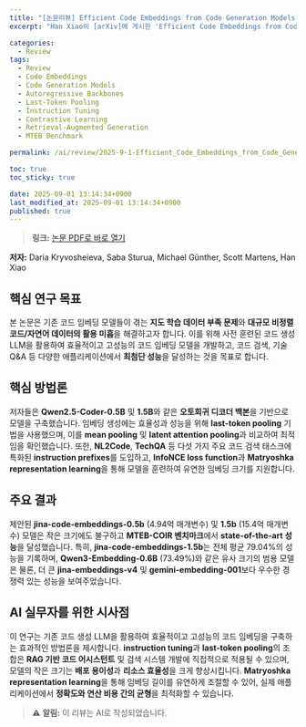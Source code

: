 ```yaml
---
title: "[논문리뷰] Efficient Code Embeddings from Code Generation Models"
excerpt: "Han Xiao이 [arXiv]에 게시한 'Efficient Code Embeddings from Code Generation Models' 논문에 대한 자세한 리뷰입니다."

categories:
  - Review
tags:
  - Review
  - Code Embeddings
  - Code Generation Models
  - Autoregressive Backbones
  - Last-Token Pooling
  - Instruction Tuning
  - Contrastive Learning
  - Retrieval-Augmented Generation
  - MTEB Benchmark

permalink: /ai/review/2025-9-1-Efficient_Code_Embeddings_from_Code_Generation_Models/

toc: true
toc_sticky: true

date: 2025-09-01 13:14:34+0900
last_modified_at: 2025-09-01 13:14:34+0900
published: true
---
```

> **링크:** [논문 PDF로 바로 열기](https://arxiv.org/abs/2508.21290)

**저자:** Daria Kryvosheieva, Saba Sturua, Michael Günther, Scott Martens, Han Xiao



## 핵심 연구 목표
본 논문은 기존 코드 임베딩 모델들이 겪는 **지도 학습 데이터 부족 문제**와 **대규모 비정렬 코드/자연어 데이터의 활용 미흡**을 해결하고자 합니다. 이를 위해 사전 훈련된 코드 생성 LLM을 활용하여 효율적이고 고성능의 코드 임베딩 모델을 개발하고, 코드 검색, 기술 Q&A 등 다양한 애플리케이션에서 **최첨단 성능**을 달성하는 것을 목표로 합니다.

## 핵심 방법론
저자들은 **Qwen2.5-Coder-0.5B** 및 **1.5B**와 같은 **오토회귀 디코더 백본**을 기반으로 모델을 구축했습니다. 임베딩 생성에는 효율성과 성능을 위해 **last-token pooling** 기법을 사용했으며, 이를 **mean pooling** 및 **latent attention pooling**과 비교하여 최적임을 확인했습니다. 또한, **NL2Code**, **TechQA** 등 다섯 가지 주요 코드 검색 태스크에 특화된 **instruction prefixes**를 도입하고, **InfoNCE loss function**과 **Matryoshka representation learning**을 통해 모델을 훈련하여 유연한 임베딩 크기를 지원합니다.

## 주요 결과
제안된 **jina-code-embeddings-0.5b** (4.94억 매개변수) 및 **1.5b** (15.4억 매개변수) 모델은 작은 크기에도 불구하고 **MTEB-COIR 벤치마크**에서 **state-of-the-art 성능**을 달성했습니다. 특히, **jina-code-embeddings-1.5b**는 전체 평균 79.04%의 성능을 기록하며, **Qwen3-Embedding-0.6B** (73.49%)와 같은 유사 크기의 범용 모델은 물론, 더 큰 **jina-embeddings-v4** 및 **gemini-embedding-001**보다 우수한 경쟁력 있는 성능을 보여주었습니다.

## AI 실무자를 위한 시사점
이 연구는 기존 코드 생성 LLM을 활용하여 효율적이고 고성능의 코드 임베딩을 구축하는 효과적인 방법론을 제시합니다. **instruction tuning**과 **last-token pooling**의 조합은 **RAG 기반 코드 어시스턴트** 및 검색 시스템 개발에 직접적으로 적용될 수 있으며, 모델의 작은 크기는 **배포 용이성**과 **리소스 효율성**을 크게 향상시킵니다. **Matryoshka representation learning**을 통해 임베딩 길이를 유연하게 조절할 수 있어, 실제 애플리케이션에서 **정확도와 연산 비용 간의 균형**을 최적화할 수 있습니다.

> ⚠️ **알림:** 이 리뷰는 AI로 작성되었습니다.